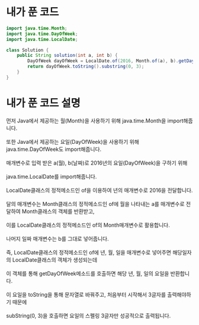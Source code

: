 # 내가 푼 코드

```java
import java.time.Month;
import java.time.DayOfWeek;
import java.time.LocalDate;

class Solution {
    public String solution(int a, int b) {
        DayOfWeek dayOfWeek = LocalDate.of(2016, Month.of(a), b).getDayOfWeek();
        return dayOfWeek.toString().substring(0, 3);
    }
}
```

# 내가 푼 코드 설명
먼저 Java에서 제공하는 월(Month)을 사용하기 위해 java.time.Month을 import해줍니다.<br><br>
또한 Java에서 제공하는 요일(DayOfWeek)을 사용하기 위해 java.time.DayOfWeek도 import해줍니다.<br><br>
매개변수로 입력 받은 a(월), b(날짜)로 2016년의 요일(DayOfWeek)을 구하기 위해<br><br>
java.time.LocalDate를 import해줍니다.<br><br>
LocalDate클래스의 정적메소드인 of을 이용하여 년의 매개변수로 2016을 전달합니다.<br><br>
달의 매개변수는 Month클래스의 정적메소드인 of에 월을 나타내는 a를 매개변수로 전달하여 Month클래스의 객체를 반환받고,<br><br>
이를 LocalDate클래스의 정적메소드인 of의 Month매개변수로 활용합니다.<br><br>
나머지 일짜 매개변수는 b를 그대로 넣어줍니다.<br><br>
즉, LocalDate클래스의 정적메소드인 of에 년, 월, 일을 매개변수로 넣어주면 해당일자의 LocalDate클래스의 객체가 생성되는데<br><br>
이 객체를 통해 getDayOfWeek메소드를 호출하면 해당 년, 월, 일의 요일을 반환합니다.<br><br>
이 요일을 toString을 통해 문자열로 바꿔주고, 처음부터 시작해서 3글자를 출력해야하기 때문에<br><br>
subString(0, 3)을 호출하면 요일의 스펠링 3글자만 성공적으로 출력됩니다.

